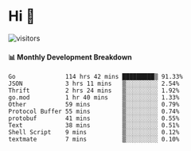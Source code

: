 # Hi 👋
 
![visitors](https://visitor-badge.glitch.me/badge?page_id=sorcererxw.sorcererx)

#### 📊 Monthly Development Breakdown

<!--START_SECTION:waka-->
```text
Go              114 hrs 42 mins █████████▒ 91.33%
JSON            3 hrs 11 mins   ▒░░░░░░░░░ 2.54%
Thrift          2 hrs 24 mins   ▒░░░░░░░░░ 1.92%
go.mod          1 hr 40 mins    ▒░░░░░░░░░ 1.33%
Other           59 mins         ▒░░░░░░░░░ 0.79%
Protocol Buffer 55 mins         ▒░░░░░░░░░ 0.74%
protobuf        41 mins         ▒░░░░░░░░░ 0.55%
Text            38 mins         ▒░░░░░░░░░ 0.51%
Shell Script    9 mins          ▒░░░░░░░░░ 0.12%
textmate        7 mins          ▒░░░░░░░░░ 0.10%
```
<!--END_SECTION:waka-->
